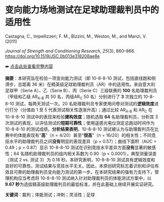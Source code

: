 # 变向能力场地测试在足球助理裁判员中的适用性

Castagna, C., Impellizzeri, F. M., Bizzini, M., Weston, M., and Manzi, V. (2011)

*Journal of Strength and Conditioning Research, 25*(3), 860–866. <https://doi.org/10.1519/JSC.0b013e318208ae8e>

➡️ [点击此处查看完整内容](https://zzzxj12138.github.io/02/)

**摘要**：本研究旨在检验一项变向能力测试（即 10-8-8-10 测试，包括直线跑和侧滑步，总距离 36 米）在精英级足球助理裁判员（AR）中的适用性。来自意大利足球甲（Serie A）、乙（Serie B）、丙（Serie C）三级联赛的 **100** 名助理裁判员（甲级和乙级 AR<sub>A-B</sub> 共 50 名，丙级AR<sub>C</sub> 50 名）分别进行了 **3** 次独立的 10-8-8-10 测试，每两天测试一次。20 名助理裁判员专家使用问卷对测试的**逻辑效度**进行打分（分值由 1 至 5 代表测试相关性逐渐升高）；通过比较 AR<sub>A-B</sub> 和 AR<sub>C</sub> 在 10-8-8-10 测试中的表现来检验**建构效度**；随机选取 **64** 名助理裁判员，分析其 3 次测试的表现，以评估测试的**短期可靠性**；使用遥感光电仪测定总跑动时间作为 10-8-8-10 的测试成绩。**分析结果表明**，10-8-8-10 测试被认为与助理裁判员在比赛中的体能表现有“**高**”（n = 4/20）甚至“**很高**”（n = 16/20）的相关性；不同竞技水平的助理裁判员之间**没有**明显的表现差异（p = 0.57）；曲线下面积（AUC = 0.49；p = 0.87）显示 10-8-8-10 测试在识别竞技水平差异方面**没有**显著的敏感性；64 名随机助理裁判员的组内相关系数为 0.90（p < 0.0001），典型测量误差（测试 2 vs. 测试 3）为 0.18 秒。本研究表明，10-8-8-10 测试具有逻辑效度和良好的可靠性，测试结果与竞技水平无关。因此，本原创研究标志着识别和评估有效且可靠的助理裁判员变向能力测试的第一步。在本研究结果的强有力支持下，管理机构应当考虑将 10-8-8-10 测试纳入针对助理裁判员的体能测试方案中，以 **9.67 秒**为选拔精英级助理裁判员的最低标准，并在此基础上继续开展实证研究。

**关键词**：裁判；体能测试；冲刺；灵活性；足球